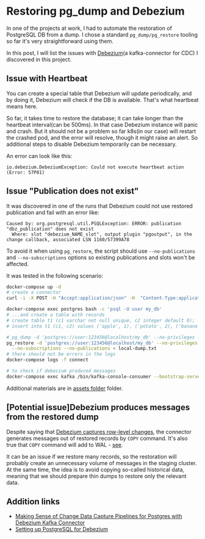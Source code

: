 # Restoring pg_dump and Debezium

In one of the projects at work, I had to automate the restoration of PostgreSQL DB from a dump. I chose a standard
`pg_dump/pg_restore` tooling so far it's very straightforward using them.

In this post, I will list the issues with [Debezium](https://debezium.io/)(a kafka-connector for CDC) I discovered in this project.

## Issue with Heartbeat

You can create a special table that Debezium will update periodically, and by doing it, Debezium will check if
the DB is available. That's what heartbeat means here.

So far, it takes time to restore the database; it can take longer than the heartbeat interval(can be 500ms). In that case
Debezium instance will panic and crash. But it should not be a problem so far k8s(in our case) will restart the crashed pod, and the error
will resolve, though it might raise an alert. So additional steps to disable Debezium temporarily can be necessary.

An error can look like this:
```text
io.debezium.DebeziumException: Could not execute heartbeat action (Error: 57P01)
```

## Issue "Publication does not exist"

It was discovered in one of the runs that Debezium could not use restored publication and fail with an error like:
```text
Caused by: org.postgresql.util.PSQLException: ERROR: publication "dbz_publication" does not exist
  Where: slot "debezium_NAME_slot", output plugin "pgoutput", in the change callback, associated LSN 1160/57399A78
```

To avoid it when using `pg_restore`, the script should use `--no-publications` and `--no-subscriptions` options
so existing publications and slots won't be affected.

It was tested in the following scenario:

```bash
docker-compose up -d
# create a connector
curl -i -X POST -H "Accept:application/json" -H  "Content-Type:application/json" http://localhost:8083/connectors/ -d @register-postgres.json
```
```bash
docker-compose exec postgres bash -c 'psql -U user my_db'
# ...and create a table with records
# create table t1 (c1 varchar not null unique, c2 integer default 0);
# insert into t1 (c1, c2) values ('apple', 1), ('potato', 2), ('banana', 3);
```
```bash
# pg_dump -d 'postgres://user:123456@localhost/my_db' --no-privileges --no-owner -Fc --clean --if-exists > local-dump.txt
pg_restore -d 'postgres://user:123456@localhost/my_db' --no-privileges --no-owner -Fc --clean --if-exists \
  --no-subscriptions --no-publications < local-dump.txt
# there should not be errors in the logs
docker-compose logs -f connect
```
```bash
# to check if debezium produced messages
docker-compose exec kafka /bin/kafka-console-consumer --bootstrap-server kafka:9092 --from-beginning --property print.key=true --topic md_debezium.public.t1
```

Additional materials are in [assets folder](./assets/debezium) folder.

## [Potential issue]Debezium produces messages from the restored dump

Despite saying that [Debezium captures row-level changes](https://debezium.io/documentation/reference/stable/connectors/postgresql.html), the connector
generates messages out of restored records by `COPY` command. It's also true that `COPY` command will add to WAL - [see](https://www.postgresql.org/docs/current/populate.html#POPULATE-COPY-FROM).

It can be an issue if we restore many records, so the restoration will probably create an unnecessary volume of messages in the staging cluster.
At the same time, the idea is to avoid copying so-called historical data, meaning that we should prepare thin dumps to restore only the relevant data.

## Addition links

- [Making Sense of Change Data Capture Pipelines for Postgres with Debezium Kafka Connector](https://web.archive.org/web/20220820044741/https://turkogluc.com/postgresql-capture-data-change-with-debezium/)
- [Setting up PostgreSQL for Debezium](https://elephanttamer.net/?p=50)
